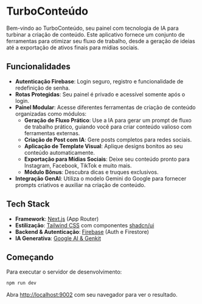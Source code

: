 # TurboConteúdo

Bem-vindo ao TurboConteúdo, seu painel com tecnologia de IA para turbinar a criação de conteúdo. Este aplicativo fornece um conjunto de ferramentas para otimizar seu fluxo de trabalho, desde a geração de ideias até a exportação de ativos finais para mídias sociais.

## Funcionalidades

- **Autenticação Firebase**: Login seguro, registro e funcionalidade de redefinição de senha.
- **Rotas Protegidas**: Seu painel é privado e acessível somente após o login.
- **Painel Modular**: Acesse diferentes ferramentas de criação de conteúdo organizadas como módulos:
    - **Geração de Fluxo Prático**: Use a IA para gerar um prompt de fluxo de trabalho prático, guiando você para criar conteúdo valioso com ferramentas externas.
    - **Criação de Post com IA**: Gere posts completos para redes sociais.
    - **Aplicação de Template Visual**: Aplique designs bonitos ao seu conteúdo automaticamente.
    - **Exportação para Mídias Sociais**: Deixe seu conteúdo pronto para Instagram, Facebook, TikTok e muito mais.
    - **Módulo Bônus**: Descubra dicas e truques exclusivos.
- **Integração GenAI**: Utiliza o modelo Gemini do Google para fornecer prompts criativos e auxiliar na criação de conteúdo.

## Tech Stack

- **Framework**: [Next.js](https://nextjs.org/) (App Router)
- **Estilização**: [Tailwind CSS](https://tailwindcss.com/) com componentes [shadcn/ui](https://ui.shadcn.com/)
- **Backend & Autenticação**: [Firebase](https://firebase.google.com/) (Auth e Firestore)
- **IA Generativa**: [Google AI & Genkit](https://ai.google.dev/genkit)

## Começando

Para executar o servidor de desenvolvimento:

```bash
npm run dev
```

Abra [http://localhost:9002](http://localhost:9002) com seu navegador para ver o resultado.
